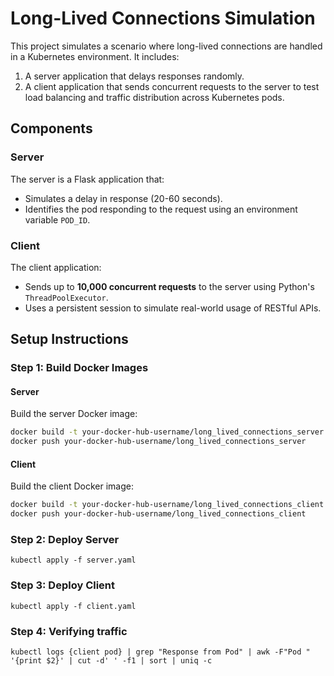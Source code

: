 # Long-Lived Connections Simulation

This project simulates a scenario where long-lived connections are handled in a Kubernetes environment. It includes:
1. A server application that delays responses randomly.
2. A client application that sends concurrent requests to the server to test load balancing and traffic distribution across Kubernetes pods.

## Components

### Server
The server is a Flask application that:
- Simulates a delay in response (20-60 seconds).
- Identifies the pod responding to the request using an environment variable `POD_ID`.

### Client
The client application:
- Sends up to **10,000 concurrent requests** to the server using Python's `ThreadPoolExecutor`.
- Uses a persistent session to simulate real-world usage of RESTful APIs.

## Setup Instructions

### Step 1: Build Docker Images
#### Server
Build the server Docker image:
```bash
docker build -t your-docker-hub-username/long_lived_connections_server -f Dockerfile .
docker push your-docker-hub-username/long_lived_connections_server
```

#### Client
Build the client Docker image:
```bash
docker build -t your-docker-hub-username/long_lived_connections_client -f Dockerfile_client .
docker push your-docker-hub-username/long_lived_connections_client
```

### Step 2: Deploy Server
```
kubectl apply -f server.yaml
```

### Step 3: Deploy Client
```
kubectl apply -f client.yaml
```

### Step 4: Verifying traffic
```
kubectl logs {client pod} | grep "Response from Pod" | awk -F"Pod " '{print $2}' | cut -d' ' -f1 | sort | uniq -c
```
